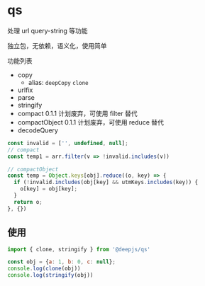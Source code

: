 # qs

处理 url query-string 等功能

独立包，无依赖，语义化，使用简单

功能列表

- copy
  - alias: `deepCopy` `clone`
- urlfix
- parse
- stringify
- compact       0.1.1 计划废弃，可使用 filter 替代
- compactObject 0.1.1 计划废弃，可使用 reduce 替代
- decodeQuery


```js
const invalid = ['', undefined, null];
// compact
const temp1 = arr.filter(v => !invalid.includes(v))

// compactObject
const temp = Object.keys[obj].reduce((o, key) => {
  if (!invalid.includes(obj[key] && utmKeys.includes(key)) {
    o[key] = obj[key];
  }
  return o;
}, {})
```

## 使用

```js
import { clone, stringify } from '@deepjs/qs'

const obj = {a: 1, b: 0, c: null};
console.log(clone(obj))
console.log(stringify(obj))
```
